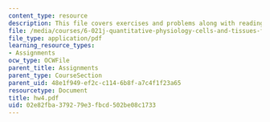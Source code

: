 ```yaml
---
content_type: resource
description: This file covers exercises and problems along with reading and announcements.
file: /media/courses/6-021j-quantitative-physiology-cells-and-tissues-fall-2004/02e82fba379279e3fbcd502be08c1733_hw4.pdf
file_type: application/pdf
learning_resource_types:
- Assignments
ocw_type: OCWFile
parent_title: Assignments
parent_type: CourseSection
parent_uid: 48e1f949-ef2c-c114-6b8f-a7c4f1f23a65
resourcetype: Document
title: hw4.pdf
uid: 02e82fba-3792-79e3-fbcd-502be08c1733
---
```

